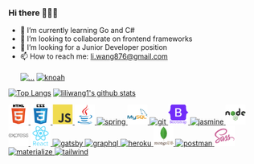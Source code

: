 ### Hi there 👋👋👋

<!--
**liliwang1/liliwang1** is a ✨ _special_ ✨ repository because its `README.md` (this file) appears on your GitHub profile.
-->
<!--
- 🔭 I’m currently working on
-->
- 🌱  I’m currently learning Go and C#
- 👯  I’m looking to collaborate on frontend frameworks
- 🤔  I’m looking for a Junior Developer position
- 📫  How to reach me: li.wang876@gmail.com
<br><br><a href="https://linkedin.com/in/lili-wang1" target="blank"><img align="center" src="https://cdn.jsdelivr.net/npm/simple-icons@3.0.1/icons/linkedin.svg" alt="..." height="30" width="40" /></a>
<a href="https://www.hackerrank.com/monsi0510" target="blank"><img align="center" src="https://cdn.jsdelivr.net/npm/simple-icons@3.0.1/icons/hackerrank.svg" alt="knoah" height="30" width="40" /></a>

[![Top Langs](https://github-readme-stats.vercel.app/api/top-langs/?username=liliwang1&layout=compact&theme=vue)](https://github.com/anuraghazra/github-readme-stats) 
[![liliwang1's github stats](https://github-readme-stats.vercel.app/api?username=liliwang1&count_private=true&show_icons=true&theme=vue&hide=stars)](https://github.com/anuraghazra/github-readme-stats)

<!--
- ⚡  Fun fact: volunteer in an animal shelter
- 💬 Ask me about ...
- 😄 Pronouns: ...
-->
<!--
![ReadMe Card](https://github-readme-stats.vercel.app/api/pin/?&theme=vue&username=liliwang1&repo=codeup-web-exercises)
![ReadMe Card](https://github-readme-stats.vercel.app/api/pin/?&theme=vue&username=liliwang1&repo=codeup-java-exercises)
-->
<!-- <p><img align="center" src="https://github-readme-streak-stats.herokuapp.com/?user=liliwang1&" alt="liliwang1" /></p> -->

<!-- <h3 align="left">Languages and Tools:</h3> -->
<p align="left"> 
  <a href="https://www.w3.org/html/" target="_blank"> <img src="https://raw.githubusercontent.com/devicons/devicon/master/icons/html5/html5-original-wordmark.svg" alt="html5" width="40" height="40"/> </a> 
  <a href="https://www.w3schools.com/css/" target="_blank"> <img src="https://raw.githubusercontent.com/devicons/devicon/master/icons/css3/css3-original-wordmark.svg" alt="css3" width="40" height="40"/> </a> 
  <a href="https://developer.mozilla.org/en-US/docs/Web/JavaScript" target="_blank"> <img src="https://raw.githubusercontent.com/devicons/devicon/master/icons/javascript/javascript-original.svg" alt="javascript" width="40" height="40"/> </a> 
  <a href="https://www.java.com" target="_blank"> <img src="https://raw.githubusercontent.com/devicons/devicon/master/icons/java/java-original.svg" alt="java" width="40" height="40"/> </a> 
  <a href="https://spring.io/" target="_blank"> <img src="https://www.vectorlogo.zone/logos/springio/springio-icon.svg" alt="spring" width="40" height="40"/> </a> 
  <a href="https://www.mysql.com/" target="_blank"> <img src="https://raw.githubusercontent.com/devicons/devicon/master/icons/mysql/mysql-original-wordmark.svg" alt="mysql" width="40" height="40"/> </a> 
  <a href="https://git-scm.com/" target="_blank"> <img src="https://www.vectorlogo.zone/logos/git-scm/git-scm-icon.svg" alt="git" width="40" height="40"/> </a> 
  <a href="https://getbootstrap.com" target="_blank"> <img src="https://raw.githubusercontent.com/devicons/devicon/master/icons/bootstrap/bootstrap-plain-wordmark.svg" alt="bootstrap" width="40" height="40"/> </a> 
   <a href="https://jasmine.github.io/" target="_blank"> <img src="https://www.vectorlogo.zone/logos/jasmine/jasmine-icon.svg" alt="jasmine" width="40" height="40"/> </a> 
  <a href="https://nodejs.org" target="_blank"> <img src="https://raw.githubusercontent.com/devicons/devicon/master/icons/nodejs/nodejs-original-wordmark.svg" alt="nodejs" width="40" height="40"/> </a> 
  <a href="https://expressjs.com" target="_blank"> <img src="https://raw.githubusercontent.com/devicons/devicon/master/icons/express/express-original-wordmark.svg" alt="express" width="40" height="40"/> </a> 
  <a href="https://reactjs.org/" target="_blank"> <img src="https://raw.githubusercontent.com/devicons/devicon/master/icons/react/react-original-wordmark.svg" alt="react" width="40" height="40"/> </a> 
  <a href="https://www.gatsbyjs.com/" target="_blank"> <img src="https://www.vectorlogo.zone/logos/gatsbyjs/gatsbyjs-icon.svg" alt="gatsby" width="40" height="40"/> </a> 
  <a href="https://graphql.org" target="_blank"> <img src="https://www.vectorlogo.zone/logos/graphql/graphql-icon.svg" alt="graphql" width="40" height="40"/> </a>   <a href="https://heroku.com" target="_blank"> <img src="https://www.vectorlogo.zone/logos/heroku/heroku-icon.svg" alt="heroku" width="40" height="40"/> </a> 
  <a href="https://www.mongodb.com/" target="_blank"> <img src="https://raw.githubusercontent.com/devicons/devicon/master/icons/mongodb/mongodb-original-wordmark.svg" alt="mongodb" width="40" height="40"/> </a>  
  <a href="https://postman.com" target="_blank"> <img src="https://www.vectorlogo.zone/logos/getpostman/getpostman-icon.svg" alt="postman" width="40" height="40"/> </a> 
  <a href="https://sass-lang.com" target="_blank"> <img src="https://raw.githubusercontent.com/devicons/devicon/master/icons/sass/sass-original.svg" alt="sass" width="40" height="40"/> </a> 
  <a href="https://materializecss.com/" target="_blank"> <img src="https://raw.githubusercontent.com/prplx/svg-logos/5585531d45d294869c4eaab4d7cf2e9c167710a9/svg/materialize.svg" alt="materialize" width="40" height="40"/> </a> 
  <a href="https://tailwindcss.com/" target="_blank"> <img src="https://www.vectorlogo.zone/logos/tailwindcss/tailwindcss-icon.svg" alt="tailwind" width="40" height="40"/> </a> </p>
